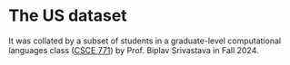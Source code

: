 # The US dataset 
It was collated by a subset of students in a graduate-level computational languages class ([CSCE 771](https://github.com/biplav-s/course-nl-f24/)) by Prof. Biplav Srivastava in Fall 2024.
